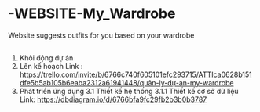 # -WEBSITE-My_Wardrobe
Website suggests outfits for you based on your wardrobe

##
1. Khỏi động dự án
2. Lên kế hoạch
  Link : https://trello.com/invite/b/6766c740f605101efc293715/ATTIca0628b151dfe5b5ab105b6eaba2312a61941448/quản-ly-dự-an-my-wardrobe
4. Phát triển ứng dụng
3.1 Thiết kế hệ thống
3.1.1 Thiết kế cơ sở dữ liệu
Link: https://dbdiagram.io/d/6766bfa9fc29fb2b3b0b3787
